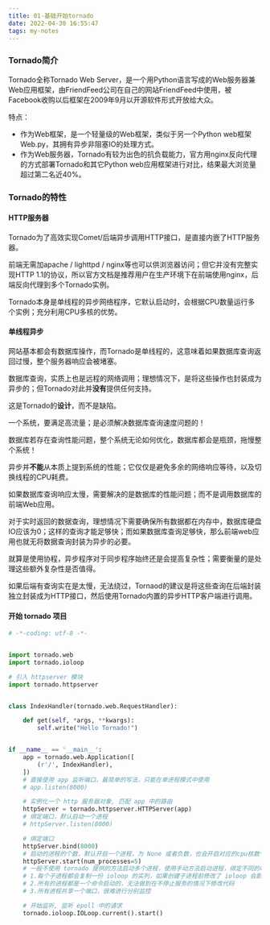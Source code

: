 ```yaml
---
title: 01-基础开始tornado
date: 2022-04-30 16:55:47
tags: my-notes
---
```

### Tornado简介

Tornado全称Tornado Web Server，是一个用Python语言写成的Web服务器兼Web应用框架，由FriendFeed公司在自己的网站FriendFeed中使用，被Facebook收购以后框架在2009年9月以开源软件形式开放给大众。

特点：

- 作为Web框架，是一个轻量级的Web框架，类似于另一个Python web框架Web.py，其拥有异步非阻塞IO的处理方式。
- 作为Web服务器，Tornado有较为出色的抗负载能力，官方用nginx反向代理的方式部署Tornado和其它Python web应用框架进行对比，结果最大浏览量超过第二名近40%。



### Tornado的特性

#### HTTP服务器

Tornado为了高效实现Comet/后端异步调用HTTP接口，是直接内嵌了HTTP服务器。

前端无需加apache / lighttpd / nginx等也可以供浏览器访问；但它并没有完整实现HTTP 1.1的协议，所以官方文档是推荐用户在生产环境下在前端使用nginx，后端反向代理到多个Tornado实例。

Tornado本身是单线程的异步网络程序，它默认启动时，会根据CPU数量运行多个实例；充分利用CPU多核的优势。



#### 单线程异步 

网站基本都会有数据库操作，而Tornado是单线程的，这意味着如果数据库查询返回过慢，整个服务器响应会被堵塞。

数据库查询，实质上也是远程的网络调用；理想情况下，是将这些操作也封装成为异步的；但Tornado对此并**没有**提供任何支持。

这是Tornado的**设计**，而不是缺陷。

一个系统，要满足高流量；是必须解决数据库查询速度问题的！

数据库若存在查询性能问题，整个系统无论如何优化，数据库都会是瓶颈，拖慢整个系统！

异步并**不能**从本质上提到系统的性能；它仅仅是避免多余的网络响应等待，以及切换线程的CPU耗费。

如果数据库查询响应太慢，需要解决的是数据库的性能问题；而不是调用数据库的前端Web应用。

对于实时返回的数据查询，理想情况下需要确保所有数据都在内存中，数据库硬盘IO应该为0；这样的查询才能足够快；而如果数据库查询足够快，那么前端web应用也就无将数据查询封装为异步的必要。

就算是使用协程，异步程序对于同步程序始终还是会提高复杂性；需要衡量的是处理这些额外复杂性是否值得。

如果后端有查询实在是太慢，无法绕过，Tornaod的建议是将这些查询在后端封装独立封装成为HTTP接口，然后使用Tornado内置的异步HTTP客户端进行调用。





#### 开始 tornado 项目

```python
# -*-coding: utf-8 -*-


import tornado.web
import tornado.ioloop

# 引入 httpserver 模块
import tornado.httpserver


class IndexHandler(tornado.web.RequestHandler):

    def get(self, *args, **kwargs):
        self.write("Hello Tornado!")


if __name__ == '__main__':
    app = tornado.web.Application([
        (r'/', IndexHandler),
    ])
    # 直接使用 app 监听端口，最简单的写法，只能在单进程模式中使用
    # app.listen(8000)

    # 实例化一个 http 服务器对象, 匹配 app 中的路由
    httpServer = tornado.httpserver.HTTPServer(app)
    # 绑定端口，默认启动一个进程
    # httpServer.listen(8000)

    # 绑定端口
    httpServer.bind(8000)
    # 启动的进程的个数，默认开启一个进程，为 None 或者负数，也会开启对应的cpu核数个进程
    httpServer.start(num_processes=5)
    # 一般不使用 tornado 提供的方法启动多个进程，使用手动方法启动进程，绑定不同的端口
    # 1.每个子进程都会复制一份 ioloop 的实列，如果创建子进程前修改了 ioloop 会影响到多有的子进程
    # 2.所有的进程都是一个命令启动的，无法做到在不停止服务的情况下修改代码
    # 3.所有进程共享一个端口，很难进行分别监控

    # 开始监听, 监听 epoll 中的请求
    tornado.ioloop.IOLoop.current().start()

```